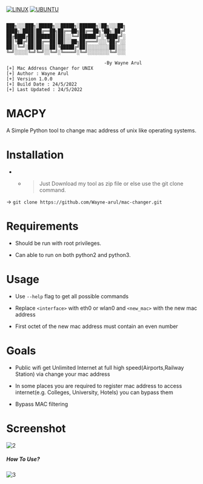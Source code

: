 [![LINUX](https://img.shields.io/badge/Supported%20OS-Linux-green.svg)](https://www.linux.org/pages/download/)
[![UBUNTU](https://img.shields.io/badge/Supported%20OS-Ubuntu-green)](https://www.linux.org/pages/download/)

```

███╗░░░███╗░█████╗░░█████╗░██████╗░██╗░░░██╗
████╗░████║██╔══██╗██╔══██╗██╔══██╗╚██╗░██╔╝
██╔████╔██║███████║██║░░╚═╝██████╔╝░╚████╔╝░
██║╚██╔╝██║██╔══██║██║░░██╗██╔═══╝░░░╚██╔╝░░
██║░╚═╝░██║██║░░██║╚█████╔╝██║░░░░░░░░██║░░░
╚═╝░░░░░╚═╝╚═╝░░╚═╝░╚════╝░╚═╝░░░░░░░░╚═╝░░░
                
                                    -By Wayne Arul
[+] Mac Address Changer for UNIX 
[+] Author : Wayne Arul
[+] Version 1.0.0
[+] Build Date : 24/5/2022
[+] Last Updated : 24/5/2022
```

# MACPY 
A Simple Python tool to change mac address of unix like operating systems.

# Installation

 - - > Just Download my tool as zip file or else use the git clone command.
 
 -> `git clone https://github.com/Wayne-arul/mac-changer.git`
 
# Requirements
- Should be run with root privileges.

- Can able to run on both python2 and python3.

# Usage
- Use `--help` flag to get all possible commands

- Replace `<interface>` with eth0 or wlan0 and `<new_mac>` with the new mac address 

- First octet of the new mac address must contain an even number

# Goals
- Public wifi get Unlimited Internet at full high speed(Airports,Railway Station) via change your mac address

- In some places you are required to register mac address to access internet(e.g. Colleges, University, Hotels) you can bypass them

- Bypass MAC filtering


# Screenshot

![2](https://user-images.githubusercontent.com/100114653/170187130-e78cdb9f-eab4-43cc-a89c-346c86501959.png)

##### How To Use?
![3](https://user-images.githubusercontent.com/100114653/170187141-6eb9f164-66b0-4c26-8294-bc72f3c86554.png)
